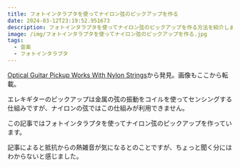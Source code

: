 ```yaml
---
title: フォトインタラプタを使ってナイロン弦のピックアップを作る
date: 2024-03-12T23:19:52.951673
description: フォトインタラプタを使ってナイロン弦のピックアップを作る方法を紹介します
image: /img/フォトインタラプタを使ってナイロン弦のピックアップを作る.jpg
tags:
  - 音楽
  - フォトインタラプタ
---
```

[Optical Guitar Pickup Works With Nylon Strings](https://hackaday.com/2024/03/04/optical-guitar-pickup-works-with-nylon-strings/)から発見。画像もここから転載。

エレキギターのピックアップは金属の弦の振動をコイルを使ってセンシングする仕組みですが、ナイロンの弦ではこの仕組みが利用できません。

この記事ではフォトインタラプタを使ってナイロン弦のピックアップを作っています。

記事によると抵抗からの熱雑音が気になるとのことですが、ちょっと聞く分にはわからないと感じました。


